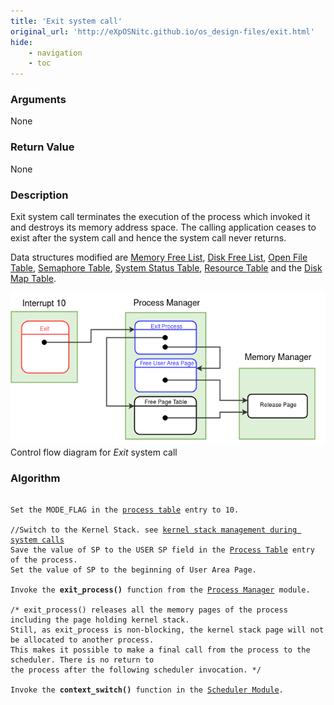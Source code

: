 ```yaml
---
title: 'Exit system call'
original_url: 'http://eXpOSNitc.github.io/os_design-files/exit.html'
hide:
    - navigation
    - toc
---
```


### Arguments
None

### Return Value
None

### Description
Exit system call terminates the execution of the process which invoked it and destroys its memory address space. The calling application ceases to exist after the system call and hence the system call never returns.

Data structures modified are [Memory Free List](mem-ds.md#mem_free_list), [Disk Free List](disk-ds.md#disk-free-list), [Open File Table](mem-ds.md#file_table), [Semaphore Table](mem-ds.md#sem_table), [System Status Table](mem-ds.md#ss_table), [Resource Table](process-table.md#per-process-resource-table) and the [Disk Map Table](process-table.md#per-process-disk-map-table).


![](../assets/img/roadmap/exit.png)
Control flow diagram for *Exit* system call
  

### Algorithm

<pre><code>
Set the MODE_FLAG in the <a href="../../os-design/process-table/">process table</a> entry to 10.

//Switch to the Kernel Stack. see <a href="../../os-design/stack-smcall/">kernel stack management during system calls</a>
Save the value of SP to the USER SP field in the <a href="../../os-design/process-table/">Process Table</a> entry of the process.
Set the value of SP to the beginning of User Area Page.

Invoke the <b>exit_process()</b> function from the <a href="../../modules/module-01/">Process Manager</a> module.

/* exit_process() releases all the memory pages of the process including the page holding kernel stack.
Still, as exit_process is non-blocking, the kernel stack page will not be allocated to another process.
This makes it possible to make a final call from the process to the scheduler. There is no return to
the process after the following scheduler invocation. */ 

Invoke the <b>context_switch()</b> function in the <a href="../../modules/module-05/">Scheduler Module</a>.
	
</code></pre>  